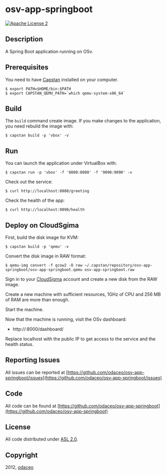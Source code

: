 # osv-app-springboot

[![Apache License 2](https://img.shields.io/badge/license-ASF2-blue.svg)](https://www.apache.org/licenses/LICENSE-2.0.txt)

## Description

A Spring Boot application running on OSv.

## Prerequisites

You need to have [Capstan](https://github.com/cloudius-systems/capstan)
installed on your computer.

```
$ export PATH=$HOME/bin:$PATH 
$ export CAPSTAN_QEMU_PATH=`which qemu-system-x86_64` 
```

## Build

The ``build`` command create image.  If you make changes to the application, 
you need rebuild the image with:

```
$ capstan build -p 'vbox' -v
```

## Run

You can launch the application under VirtualBox with:

```
$ capstan run -p 'vbox' -f '8080:8080' -f '9090:9090' -v
```

Check out the service:

```
$ curl http://localhost:8080/greeting
```

Check the health of the app:

```
$ curl http://localhost:9090/health
```

## Deploy on CloudSgima

First, build the disk image for KVM:

```
$ capstan build -p 'qemu' -v
```

Convert the disk image in RAW format: 

```
$ qemu-img convert -f qcow2 -O raw ~/.capstan/repository/osv-app-springboot/osv-app-springboot.qemu osv-app-springboot.raw
```

Sign in to your [CloudSigma](https://zrh.cloudsigma.com/ui) account and create a new disk from the RAW image.

Create a new machine with sufficient resources, 1GHz of CPU and 256 MB of RAM are more than enough.

Start the machine. 

Now that the machine is running, visit the OSv dashboard: 

* http://<ip>:8000/dashboard/

Replace localhost with the public IP to get access to the service and the health status.

## Reporting Issues

All issues can be reported at [https://github.com/odaceo/osv-app-springboot/issues](https://github.com/odaceo/osv-app-springboot/issues)

## Code

All code can be found at [https://github.com/odaceo/osv-app-springboot](https://github.com/odaceo/osv-app-springboot)

## License

All code distributed under [ASL 2.0](LICENSE).

## Copyright

2012, [odaceo](http://odaceo.ch)